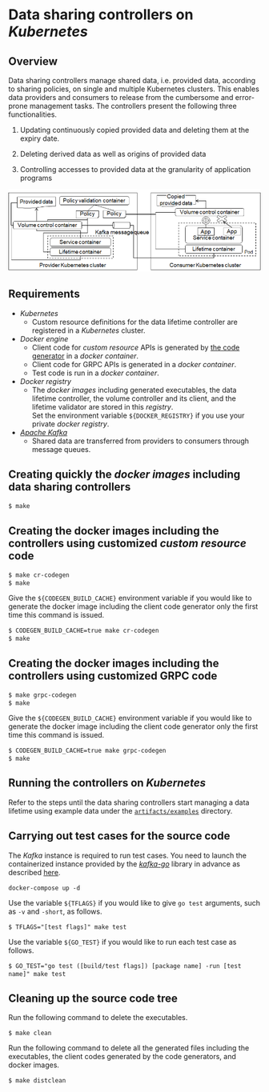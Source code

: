 # Data sharing controllers on *Kubernetes*

## Overview

Data sharing controllers manage shared data, i.e. provided data, according to sharing policies, on single and multiple Kubernetes clusters.  This enables data providers and consumers to release from the cumbersome and error-prone management tasks.  The controllers present the following three functionalities.

1. Updating continuously copied provided data and deleting them at the expiry date.

1. Deleting derived data as well as origins of provided data

1. Controlling accesses to provided data at the granularity of application programs

![overview](./overview.png)

## Requirements
- *Kubernetes*
  - Custom resource definitions for the data lifetime controller are registered in a *Kubernetes* cluster.
- *Docker engine*
  - Client code for *custom resource* APIs is generated by [the code generator][codegen] in a *docker container*.
  - Client code for GRPC APIs is generated in a *docker container*.
  - Test code is run in a *docker container*.
- *Docker registry*
  - The *docker images* including generated executables, the data lifetime controller, the volume controller and its client, and the lifetime validator are stored in this *registry*.\
    Set the environment variable `${DOCKER_REGISTRY}` if you use your private *docker registry*.
- [*Apache Kafka*][kafka]
  - Shared data are transferred from providers to consumers through message queues.

## Creating quickly the *docker images* including data sharing controllers
```
$ make
```

## Creating the docker images including the controllers using customized *custom resource* code

```
$ make cr-codegen
$ make
```

Give the `${CODEGEN_BUILD_CACHE}` environment variable if you would like to generate the docker image including the client code generator only the first time this command is issued.
```
$ CODEGEN_BUILD_CACHE=true make cr-codegen
$ make
```

## Creating the docker images including the controllers using customized GRPC code

```
$ make grpc-codegen
$ make
```

Give the `${CODEGEN_BUILD_CACHE}` environment variable if you would like to generate the docker image including the client code generator only the first time this command is issued.
```
$ CODEGEN_BUILD_CACHE=true make grpc-codegen
$ make
```

## Running the controllers on *Kubernetes*

Refer to the steps until the data sharing controllers start managing a data lifetime using example data under the [`artifacts/examples`][examples] directory.
 
## Carrying out test cases for the source code

The *Kafka* instance is required to run test cases.  You need to launch the containerized instance provided by the [*kafka-go*][kafka-go] library in advance as described [here][kafka-go-test].
```
docker-compose up -d
```

Use the variable `${TFLAGS}` if you would like to give `go test` arguments, such as `-v` and `-short`, as follows.
```
$ TFLAGS="[test flags]" make test
```

Use the variable `${GO_TEST}` if you would like to run each test case as follows.
```
$ GO_TEST="go test ([build/test flags]) [package name] -run [test name]" make test
```

## Cleaning up the source code tree

Run the following command to delete the executables.
```
$ make clean
```

Run the following command to delete all the generated files including the executables, the client codes generated by the code generators, and docker images.
```
$ make distclean
```


[codegen]: https://github.com/kubernetes/code-generator
[kafka]: https://kafka.apache.org/
[examples]: artifacts/examples
[kafka-go]: https://github.com/segmentio/kafka-go
[kafka-go-test]: https://github.com/segmentio/kafka-go#testing
